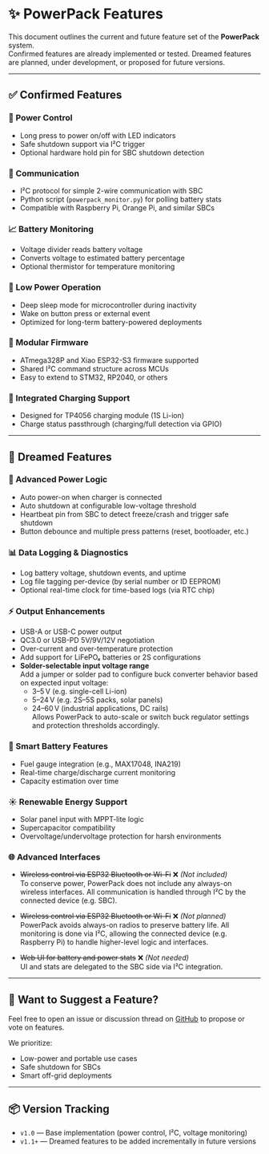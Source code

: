 # ✨ PowerPack Features

This document outlines the current and future feature set of the **PowerPack** system.  
Confirmed features are already implemented or tested. Dreamed features are planned, under development, or proposed for future versions.

---

## ✅ Confirmed Features

### 🔋 Power Control
- Long press to power on/off with LED indicators
- Safe shutdown support via I²C trigger
- Optional hardware hold pin for SBC shutdown detection

### 📡 Communication
- I²C protocol for simple 2-wire communication with SBC
- Python script (`powerpack_monitor.py`) for polling battery stats
- Compatible with Raspberry Pi, Orange Pi, and similar SBCs

### 📈 Battery Monitoring
- Voltage divider reads battery voltage
- Converts voltage to estimated battery percentage
- Optional thermistor for temperature monitoring

### 🌙 Low Power Operation
- Deep sleep mode for microcontroller during inactivity
- Wake on button press or external event
- Optimized for long-term battery-powered deployments

### 🧩 Modular Firmware
- ATmega328P and Xiao ESP32-S3 firmware supported
- Shared I²C command structure across MCUs
- Easy to extend to STM32, RP2040, or others

### 🔌 Integrated Charging Support
- Designed for TP4056 charging module (1S Li-ion)
- Charge status passthrough (charging/full detection via GPIO)

---

## 🌱 Dreamed Features

### 🔋 Advanced Power Logic
- Auto power-on when charger is connected
- Auto shutdown at configurable low-voltage threshold
- Heartbeat pin from SBC to detect freeze/crash and trigger safe shutdown
- Button debounce and multiple press patterns (reset, bootloader, etc.)

### 📊 Data Logging & Diagnostics
- Log battery voltage, shutdown events, and uptime
- Log file tagging per-device (by serial number or ID EEPROM)
- Optional real-time clock for time-based logs (via RTC chip)

### ⚡ Output Enhancements
- USB-A or USB-C power output
- QC3.0 or USB-PD 5V/9V/12V negotiation
- Over-current and over-temperature protection
- Add support for LiFePO₄ batteries or 2S configurations
- **Solder-selectable input voltage range**  
  Add a jumper or solder pad to configure buck converter behavior based on expected input voltage:  
  - 3–5 V (e.g. single-cell Li-ion)  
  - 5–24 V (e.g. 2S–5S packs, solar panels)  
  - 24–60 V (industrial applications, DC rails)  
  Allows PowerPack to auto-scale or switch buck regulator settings and protection thresholds accordingly.

### 🔋 Smart Battery Features
- Fuel gauge integration (e.g., MAX17048, INA219)
- Real-time charge/discharge current monitoring
- Capacity estimation over time

### ☀️ Renewable Energy Support
- Solar panel input with MPPT-lite logic
- Supercapacitor compatibility
- Overvoltage/undervoltage protection for harsh environments

### 🌐 Advanced Interfaces
- ~~Wireless control via ESP32 Bluetooth or Wi-Fi~~ ❌  *(Not included)*  
  To conserve power, PowerPack does not include any always-on wireless interfaces. All communication is handled through I²C by the connected device (e.g. SBC).
  
- ~~Wireless control via ESP32 Bluetooth or Wi-Fi~~ ❌ *(Not planned)*  
  PowerPack avoids always-on radios to preserve battery life. All monitoring is done via I²C, allowing the connected device (e.g. Raspberry Pi) to handle higher-level logic and interfaces.

- ~~Web UI for battery and power stats~~ ❌ *(Not needed)*  
  UI and stats are delegated to the SBC side via I²C integration.

---

## 🧠 Want to Suggest a Feature?

Feel free to open an issue or discussion thread on [GitHub](https://github.com/YieldingData/PowerPack) to propose or vote on features.

We prioritize:
- Low-power and portable use cases
- Safe shutdown for SBCs
- Smart off-grid deployments

---

## 📦 Version Tracking

- `v1.0` — Base implementation (power control, I²C, voltage monitoring)
- `v1.1+` — Dreamed features to be added incrementally in future versions

